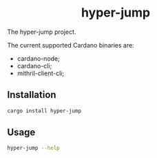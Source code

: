 <div align="center">

# hyper-jump

</div>

The hyper-jump project.

The current supported Cardano binaries are:

- cardano-node;
- cardano-cli;
- mithril-client-cli;

## Installation

```bash
cargo install hyper-jump
```

## Usage

```bash
hyper-jump --help
```
